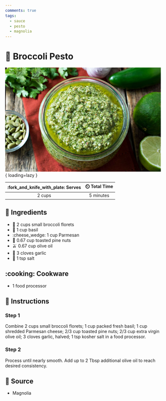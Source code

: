 ```yaml
---
comments: true
tags:
  - sauce
  - pesto
  - magnolia
---
```

# :herb: Broccoli Pesto

![Broccoli Pesto](../../assets/images/broccoli-pesto.jpg){ loading=lazy }

| :fork_and_knife_with_plate: Serves | :timer_clock: Total Time |
|:----------------------------------:|:-----------------------: |
| 2 cups | 5 minutes |

## :salt: Ingredients

- :broccoli: 2 cups small broccoli florets
- :leafy_green: 1 cup basil
- :cheese_wedge: 1 cup Parmesan
- :chestnut: 0.67 cup toasted pine nuts
- :olive: 0.67 cup olive oil
- :garlic: 3 cloves garlic
- :salt: 1 tsp salt

## :cooking: Cookware

- 1 food processor

## :pencil: Instructions

### Step 1

Combine 2 cups small broccoli florets; 1 cup packed fresh basil; 1 cup shredded Parmesan cheese; 2/3 cup toasted pine
nuts; 2/3 cup extra virgin olive oil; 3 cloves garlic, halved; 1 tsp kosher salt in a food processor.

### Step 2

Process until nearly smooth. Add up to 2 Tbsp additional olive oil to reach desired consistency.

## :link: Source

- Magnolia

